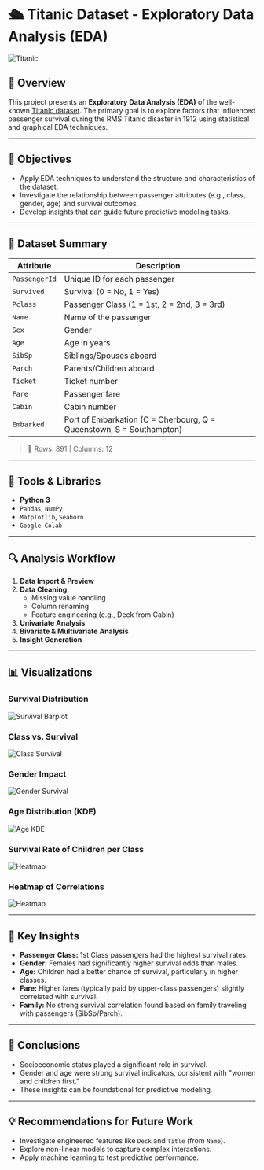 # 🛳️ Titanic Dataset - Exploratory Data Analysis (EDA)

![Titanic](https://github.com/Cef777/Exploratory-Data-Analysis/blob/main/Screenshot%202025-05-23%20204012.png)

## 📘 Overview

This project presents an **Exploratory Data Analysis (EDA)** of the well-known [Titanic dataset](https://www.kaggle.com/datasets/yasserh/titanic-dataset/data). The primary goal is to explore factors that influenced passenger survival during the RMS Titanic disaster in 1912 using statistical and graphical EDA techniques.

---

## 📌 Objectives

- Apply EDA techniques to understand the structure and characteristics of the dataset.
- Investigate the relationship between passenger attributes (e.g., class, gender, age) and survival outcomes.
- Develop insights that can guide future predictive modeling tasks.

---

## 📂 Dataset Summary

| Attribute        | Description |
|------------------|-------------|
| `PassengerId`    | Unique ID for each passenger |
| `Survived`       | Survival (0 = No, 1 = Yes) |
| `Pclass`         | Passenger Class (1 = 1st, 2 = 2nd, 3 = 3rd) |
| `Name`           | Name of the passenger |
| `Sex`            | Gender |
| `Age`            | Age in years |
| `SibSp`          | Siblings/Spouses aboard |
| `Parch`          | Parents/Children aboard |
| `Ticket`         | Ticket number |
| `Fare`           | Passenger fare |
| `Cabin`          | Cabin number |
| `Embarked`       | Port of Embarkation (C = Cherbourg, Q = Queenstown, S = Southampton) |

> 🧮 Rows: 891 | Columns: 12

---

## 🧪 Tools & Libraries

- **Python 3**
- `Pandas`, `NumPy`
- `Matplotlib`, `Seaborn`
- `Google Colab`

---

## 🔍 Analysis Workflow

1. **Data Import & Preview**
2. **Data Cleaning**
   - Missing value handling
   - Column renaming
   - Feature engineering (e.g., Deck from Cabin)
3. **Univariate Analysis**
4. **Bivariate & Multivariate Analysis**
5. **Insight Generation**

---

## 📊 Visualizations

### Survival Distribution
![Survival Barplot](https://github.com/Cef777/Exploratory-Data-Analysis/blob/main/Survival%20Distribution.png)

### Class vs. Survival
![Class Survival](https://github.com/Cef777/Exploratory-Data-Analysis/blob/main/Class%20vs%20Survival.png)

### Gender Impact
![Gender Survival](https://github.com/Cef777/Exploratory-Data-Analysis/blob/main/Gender%20Impact.png)

### Age Distribution (KDE)
![Age KDE](https://github.com/Cef777/Exploratory-Data-Analysis/blob/main/Age%20Distribution.png)

### Survival Rate of Children per Class
![Heatmap](https://github.com/Cef777/Exploratory-Data-Analysis/blob/main/Children%20Survival%20per%20Class.png)

### Heatmap of Correlations
![Heatmap](https://github.com/Cef777/Exploratory-Data-Analysis/blob/main/Heatmap%20Correlations.png)



---

## 🧠 Key Insights

- **Passenger Class:** 1st Class passengers had the highest survival rates.
- **Gender:** Females had significantly higher survival odds than males.
- **Age:** Children had a better chance of survival, particularly in higher classes.
- **Fare:** Higher fares (typically paid by upper-class passengers) slightly correlated with survival.
- **Family:** No strong survival correlation found based on family traveling with passengers (SibSp/Parch).

---

## 📌 Conclusions

- Socioeconomic status played a significant role in survival.
- Gender and age were strong survival indicators, consistent with "women and children first."
- These insights can be foundational for predictive modeling.

---

## 💡 Recommendations for Future Work

- Investigate engineered features like `Deck` and `Title` (from `Name`).
- Explore non-linear models to capture complex interactions.
- Apply machine learning to test predictive performance.

